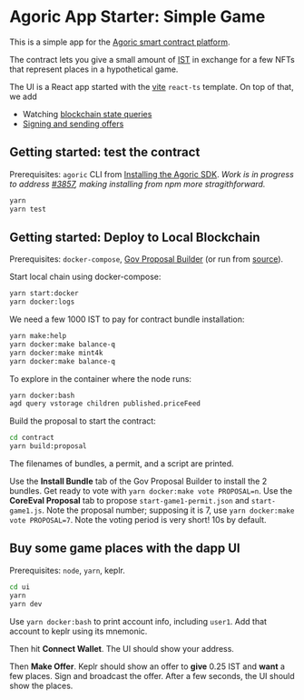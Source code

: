 # Agoric App Starter: Simple Game

This is a simple app for the [Agoric smart contract platform](https://docs.agoric.com/).

The contract lets you give a small amount of [IST](https://inter.trade/) in exchange for
a few NFTs that represent places in a hypothetical game.

The UI is a React app started with the [vite](https://vitejs.dev/) `react-ts` template.
On top of that, we add

- Watching [blockchain state queries](https://docs.agoric.com/guides/getting-started/contract-rpc.html#querying-vstorage)
- [Signing and sending offers](https://docs.agoric.com/guides/getting-started/contract-rpc.html#signing-and-broadcasting-offers)

## Getting started: test the contract

Prerequisites: `agoric` CLI from [Installing the Agoric SDK](https://docs.agoric.com/guides/getting-started/). _Work is in progress to address [#3857](https://github.com/Agoric/agoric-sdk/issues/3857), making installing from npm more stragithforward._

```sh
yarn
yarn test
```

## Getting started: Deploy to Local Blockchain

Prerequisites: `docker-compose`, [Gov Proposal Builder](https://cosgov.org/) (or run from [source](https://github.com/DCFoundation/cosmos-proposal-builder)).

Start local chain using docker-compose:

```sh
yarn start:docker
yarn docker:logs
```

We need a few 1000 IST to pay for contract bundle installation:

```sh
yarn make:help
yarn docker:make balance-q
yarn docker:make mint4k
yarn docker:make balance-q
```

To explore in the container where the node runs:

```sh
yarn docker:bash
agd query vstorage children published.priceFeed
```

Build the proposal to start the contract:

```sh
cd contract
yarn build:proposal
```

The filenames of bundles, a permit, and a script are printed.

Use the **Install Bundle** tab of the Gov Proposal Builder to install the
2 bundles. Get ready to vote with `yarn docker:make vote PROPOSAL=n`.
Use the **CoreEval Proposal** tab to propose `start-game1-permit.json`
and `start-game1.js`. Note the proposal number; supposing it is 7, use
`yarn docker:make vote PROPOSAL=7`. Note the voting period is very
short! 10s by default.

## Buy some game places with the dapp UI

Prerequisites: `node`, `yarn`, keplr.

```sh
cd ui
yarn
yarn dev
```

Use `yarn docker:bash` to print account info, including `user1`.
Add that account to keplr using its mnemonic.

Then hit **Connect Wallet**. The UI should show your address.

Then **Make Offer**. Keplr should show an offer to **give** 0.25 IST
and **want** a few places. Sign and broadcast the offer.
After a few seconds, the UI should show the places.
